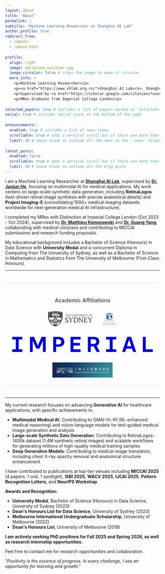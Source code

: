 ```yaml
---
layout: about
title: "About"
permalink: /
subtitle: "Machine Learning Researcher at Shanghai AI Lab"
author_profile: true
redirect_from:
  - /about/
  - /about.html

profile:
  align: right
  image: optimized_solution.jpg
  image_circular: false # crops the image to make it circular
  more_info: >
    <p>Machine Learning Researcher</p>
    <p><a href="https://www.shlab.org.cn/">Shanghai AI Lab</a>, Shanghai, China</p>
    <p>Supervised by <a href="https://scholar.google.com/citations?user=Z4LgebkAAAAJ&hl=zh-CN">Dr. Junjun He</a></p>
    <p>MRes Graduate from Imperial College London</p>

selected_papers: true # includes a list of papers marked as "selected={true}"
social: true # includes social icons at the bottom of the page

announcements:
  enabled: true # includes a list of news items
  scrollable: true # adds a vertical scroll bar if there are more than 3 news items
  limit: 10 # leave blank to include all the news in the `_news` folder

latest_posts:
  enabled: false
  scrollable: true # adds a vertical scroll bar if there are more than 3 new posts items
  limit: 10 # leave blank to include all the blog posts
---
```


I am a Machine Learning Researcher at [**Shanghai AI Lab**](https://www.shlab.org.cn/), supervised by [**Dr. Junjun He**](https://scholar.google.com/citations?user=Z4LgebkAAAAJ&hl=zh-CN), focusing on multimodal AI for medical applications. My work centers on large-scale synthetic data generation, including **RetinaLogos** (text-driven retinal image synthesis with precise anatomical details) and **Project Imaging-X** (consolidating 1000+ medical imaging datasets worldwide for next-generation medical AI infrastructure).

I completed my MRes with Distinction at Imperial College London (Oct 2023 - Oct 2024), supervised by [**Dr. Matthieu Komorowski**](https://scholar.google.com/citations?user=xpAYtroAAAAJ&hl=en) and [**Dr. Guang Yang**](https://scholar.google.com/citations?user=ZfzEFpsAAAAJ&hl=en), collaborating with medical clinicians and contributing to MICCAI submissions and research funding proposals.

My educational background includes a Bachelor of Science (Honours) in Data Science with **University Medal** and a concurrent Diploma in Computing from The University of Sydney, as well as a Bachelor of Science in Mathematics and Statistics from The University of Melbourne (First-Class Honours).

---

<div class="education-affiliations" style="text-align: center; margin: 40px 0; padding: 20px 0; border-top: 1px solid #e0e0e0; border-bottom: 1px solid #e0e0e0;">
  <h3 style="font-size: 1.1rem; font-weight: 600; margin-bottom: 25px; color: #555;">Academic Affiliations</h3>
  <div style="display: flex; justify-content: center; align-items: center; gap: 30px; flex-wrap: wrap;">
    <a href="https://www.sydney.edu.au/" target="_blank" title="University of Sydney" style="transition: transform 0.2s;">
      <img src="/assets/img/usyd_logo.svg" alt="University of Sydney" style="height: 50px; object-fit: contain;">
    </a>
    <a href="https://www.unimelb.edu.au/" target="_blank" title="University of Melbourne" style="transition: transform 0.2s;">
      <img src="/assets/img/unimelb_logo.svg" alt="University of Melbourne" style="height: 50px; object-fit: contain;">
    </a>
    <a href="https://www.imperial.ac.uk/" target="_blank" title="Imperial College London" style="transition: transform 0.2s;">
      <img src="/assets/img/imperial_logo.png" alt="Imperial College London" style="height: 50px; object-fit: contain;">
    </a>
    <a href="https://www.shlab.org.cn/" target="_blank" title="Shanghai AI Lab" style="transition: transform 0.2s;">
      <img src="/assets/img/shanghai_ailab_logo.png" alt="Shanghai AI Lab" style="height: 50px; object-fit: contain;">
    </a>
  </div>
</div>

---

My current research focuses on advancing **Generative AI** for healthcare applications, with specific achievements in:

- **Multimodal Medical AI**: Contributing to GMAI-VL-R1 (RL-enhanced medical reasoning) and vision-language models for text-guided medical image generation and analysis
- **Large-scale Synthetic Data Generation**: Contributing to RetinaLogos-1400k dataset (1.4M synthetic retinal images) and scalable workflows for generating millions of high-quality medical training samples
- **Deep Generative Models**: Contributing to medical image translation, including chest X-ray opacity removal and anatomical structure enhancement

I have contributed to publications at top-tier venues including **MICCAI 2025** (4 papers: 1 oral, 1 spotlight), **ISBI 2025**, **WACV 2025**, **IJCAI 2025**, **Pattern Recognition Letters**, and **NeurIPS Workshop**.

**Awards and Recognition:**

- **University Medal**, Bachelor of Science (Honours) in Data Science, University of Sydney (2023)
- **Dean's Honours List for Data Science**, University of Sydney (2023)
- **Melbourne International Undergraduate Scholarship**, University of Melbourne (2022)
- **Dean's Honours List**, University of Melbourne (2019)

**I am actively seeking PhD positions for Fall 2025 and Spring 2026, as well as research internship opportunities.**

Feel free to contact me for research opportunities and collaboration.

_"Positivity is the essence of progress. In every challenge, I see an opportunity for learning and growth."_
